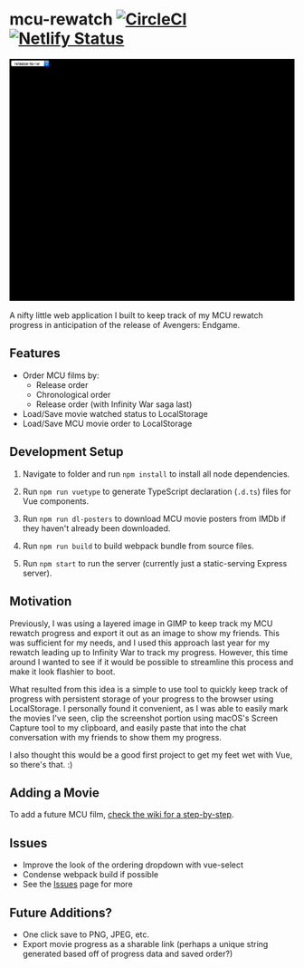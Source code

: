 # mcu-rewatch [![CircleCI](https://circleci.com/gh/Coteh/mcu-rewatch.svg?style=shield)](https://circleci.com/gh/Coteh/mcu-rewatch)[![Netlify Status](https://api.netlify.com/api/v1/badges/31583819-70f1-466e-942d-ce02c04fc7a6/deploy-status)](https://app.netlify.com/sites/mcu-rewatch/deploys)

![Preview](Preview.gif "Preview Image")

A nifty little web application I built to keep track of my MCU rewatch progress in anticipation of the release of Avengers: Endgame.

## Features

- Order MCU films by:
    - Release order
    - Chronological order
    - Release order (with Infinity War saga last)
- Load/Save movie watched status to LocalStorage
- Load/Save MCU movie order to LocalStorage

## Development Setup

1. Navigate to folder and run `npm install` to install all node dependencies.

1. Run `npm run vuetype` to generate TypeScript declaration (`.d.ts`) files for Vue components.

1. Run `npm run dl-posters` to download MCU movie posters from IMDb if they haven't already been downloaded.

1. Run `npm run build` to build webpack bundle from source files.

1. Run `npm start` to run the server (currently just a static-serving Express server).

## Motivation

Previously, I was using a layered image in GIMP to keep track my MCU rewatch progress and export it out as an image to show my friends. This was sufficient for my needs, and I used this approach last year for my rewatch leading up to Infinity War to track my progress. However, this time around I wanted to see if it would be possible to streamline this process and make it look flashier to boot.

What resulted from this idea is a simple to use tool to quickly keep track of progress with persistent storage of your progress to the browser using LocalStorage. I personally found it convenient, as I was able to easily mark the movies I've seen, clip the screenshot portion using macOS's Screen Capture tool to my clipboard, and easily paste that into the chat conversation with my friends to show them my progress.

I also thought this would be a good first project to get my feet wet with Vue, so there's that. :)

## Adding a Movie
To add a future MCU film, [check the wiki for a step-by-step](https://github.com/Coteh/mcu-rewatch/wiki).

## Issues
- Improve the look of the ordering dropdown with vue-select
- Condense webpack build if possible
- See the [Issues](https://github.com/Coteh/mcu-rewatch/issues) page for more

## Future Additions?
- One click save to PNG, JPEG, etc.
- Export movie progress as a sharable link (perhaps a unique string generated based off of progress data and saved order?)
